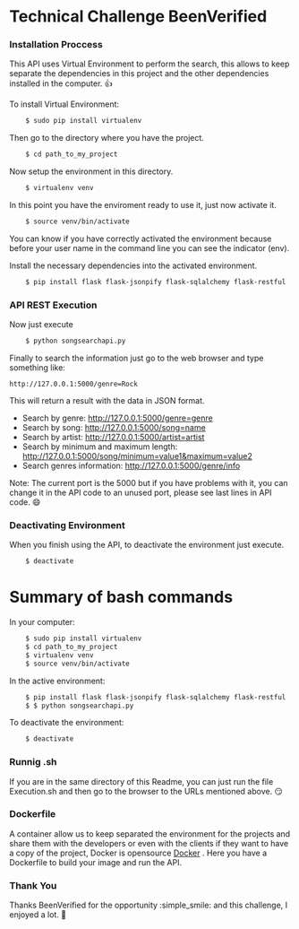 # Technical Challenge BeenVerified

### Installation Proccess
This API uses Virtual Environment to perform the search, this allows to keep separate the dependencies in this project and the other
dependencies installed in the computer. :+1:

To install Virtual Environment:
```bash
    $ sudo pip install virtualenv
```

Then go to the directory where you have the project.
```bash
	$ cd path_to_my_project
```

Now setup the environment in this directory.
```bash
	$ virtualenv venv
```

In this point you have the enviroment ready to use it, just now activate it.
```bash
	$ source venv/bin/activate
```

You can know if you have correctly activated the environment because before your user name in the command line you can see the indicator (env).

Install the necessary dependencies into the activated environment.
```bash
	$ pip install flask flask-jsonpify flask-sqlalchemy flask-restful
```

### API REST Execution

Now just execute
```bash
	$ python songsearchapi.py
```

Finally to search the information just go to the web browser and type something like:

	http://127.0.0.1:5000/genre=Rock

This will return a result with the data in JSON format.
- Search by genre:  http://127.0.0.1:5000/genre=genre <br />
- Search by song:   http://127.0.0.1:5000/song=name <br />
- Search by artist: http://127.0.0.1:5000/artist=artist <br />
- Search by minimum and maximum length: http://127.0.0.1:5000/song/minimum=value1&maximum=value2 <br />
- Search genres information: http://127.0.0.1:5000/genre/info <br />

Note: The current port is the 5000 but if you have problems with it, you can change it in the API code to an unused port, please see last lines in API code. :smile:

### Deactivating Environment
When you finish using the API, to deactivate the environment just execute.
```bash
	$ deactivate
```

# Summary of bash commands
In your computer:
```bash
    $ sudo pip install virtualenv
    $ cd path_to_my_project
    $ virtualenv venv
    $ source venv/bin/activate
```
In the active environment:
```bash
    $ pip install flask flask-jsonpify flask-sqlalchemy flask-restful
    $ $ python songsearchapi.py
```
To deactivate the environment:
```bash
    $ deactivate
```

### Runnig .sh
If you are in the same directory of this Readme, you can just run the file Execution.sh and then go to the browser to the URLs mentioned above. :smirk:

### Dockerfile
A container allow us to keep separated the environment for the projects and share them with the developers or even with the clients if they want to have a copy of the project, Docker is opensource [Docker](https://www.docker.com/) . Here you have a Dockerfile to build your image and run the API.

### Thank You
Thanks BeenVerified for the opportunity :simple_smile: and this challenge, I enjoyed a lot. :clap:  
